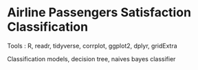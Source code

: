 # Airline Passengers Satisfaction Classification

Tools : R, readr, tidyverse, corrplot, ggplot2, dplyr, gridExtra

Classification models, decision tree, naives bayes classifier
